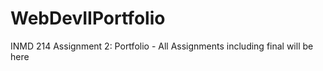 # WebDevIIPortfolio
INMD 214 Assignment 2: Portfolio - All Assignments including final will be here

